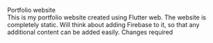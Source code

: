 Portfolio website
</br>
This is my portfolio website created using Flutter web. The website is completely static. Will think about adding Firebase to it, so that any additional content can be added easily.
Changes required
